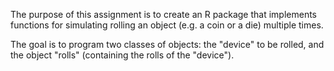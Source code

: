 The purpose of this assignment is to create an R package that implements functions for
simulating rolling an object (e.g. a coin or a die) multiple times.

The goal is to program two classes of objects: the "device" to be rolled, and the object
"rolls" (containing the rolls of the "device").


